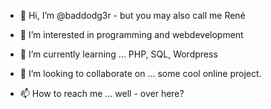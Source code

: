 - 👋 Hi, I’m @baddodg3r - but you may also call me René

- 👀 I’m interested in programming and webdevelopment

- 🌱 I’m currently learning ... PHP, SQL, Wordpress
- 💞️ I’m looking to collaborate on ... some cool online project.
- 📫 How to reach me ... well - over here?

<!---
baddodg3r/baddodg3r is a ✨ special ✨ repository because its `README.md` (this file) appears on your GitHub profile.
You can click the Preview link to take a look at your changes.
--->
